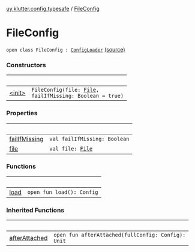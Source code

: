 [uy.klutter.config.typesafe](../index.md) / [FileConfig](.)


# FileConfig
<code>open class FileConfig : [ConfigLoader](../-config-loader/index.md)</code> [(source)](https://github.com/kohesive/klutter/blob/master/config-typesafe-jdk6/src/main/kotlin/uy/klutter/config/typesafe/ConfigLoading.kt#L136)<br/>


### Constructors

|&nbsp;|&nbsp;|
|---|---|
| [&lt;init&gt;](-init-.md) | <code>FileConfig(file: [File](http://docs.oracle.com/javase/6/docs/api/java/io/File.html), failIfMissing: Boolean = true)</code><br/> |

### Properties

|&nbsp;|&nbsp;|
|---|---|
| [failIfMissing](fail-if-missing.md) | <code>val failIfMissing: Boolean</code><br/> |
| [file](file.md) | <code>val file: [File](http://docs.oracle.com/javase/6/docs/api/java/io/File.html)</code><br/> |

### Functions

|&nbsp;|&nbsp;|
|---|---|
| [load](load.md) | <code>open fun load(): Config</code><br/> |

### Inherited Functions

|&nbsp;|&nbsp;|
|---|---|
| [afterAttached](../-config-loader/after-attached.md) | <code>open fun afterAttached(fullConfig: Config): Unit</code><br/> |
